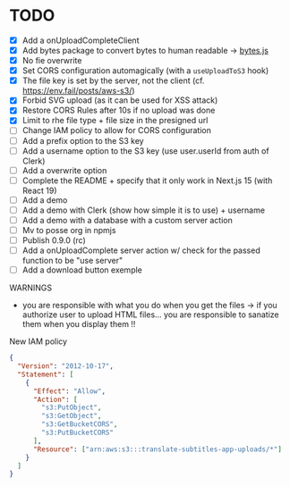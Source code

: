 # TODO

- [x] Add a onUploadCompleteClient
- [x] Add bytes package to convert bytes to human readable → [bytes.js](https://github.com/visionmedia/bytes.js)
- [x] No fie overwrite
- [x] Set CORS configuration automagically (with a `useUploadToS3` hook)
- [x] The file key is set by the server, not the client (cf. <https://env.fail/posts/aws-s3/>)
- [x] Forbid SVG upload (as it can be used for XSS attack)
- [x] Restore CORS Rules after 10s if no upload was done
- [x] Limit to rhe file type + file size in the presigned url
- [ ] Change IAM policy to allow for CORS configuration
- [ ] Add a prefix option to the S3 key
- [ ] Add a username option to the S3 key (use user.userId from auth of Clerk)
- [ ] Add a overwrite option
- [ ] Complete the README + specify that it only work in Next.js 15 (with React 19)
- [ ] Add a demo
- [ ] Add a demo with Clerk (show how simple it is to use) + username
- [ ] Add a demo with a database with a custom server action
- [ ] Mv to posse org in npmjs
- [ ] Publish 0.9.0 (rc)
- [ ] Add a onUploadComplete server action w/ check for the passed function to be "use server"
- [ ] Add a download button exemple

WARNINGS

- you are responsible with what you do when you get the files → if you authorize user to upload HTML files... you are responsible to sanatize them when you display them !!

New IAM policy

```json
{
  "Version": "2012-10-17",
  "Statement": [
    {
      "Effect": "Allow",
      "Action": [
        "s3:PutObject",
        "s3:GetObject",
        "s3:GetBucketCORS",
        "s3:PutBucketCORS"
      ],
      "Resource": ["arn:aws:s3:::translate-subtitles-app-uploads/*"]
    }
  ]
}
```

